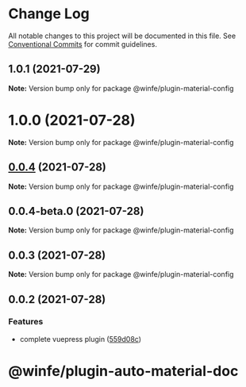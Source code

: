 # Change Log

All notable changes to this project will be documented in this file.
See [Conventional Commits](https://conventionalcommits.org) for commit guidelines.

## 1.0.1 (2021-07-29)

**Note:** Version bump only for package @winfe/plugin-material-config





# 1.0.0 (2021-07-28)

**Note:** Version bump only for package @winfe/plugin-material-config





## [0.0.4](https://github.com/cool-fe/winex-cli/compare/@winfe/plugin-material-config@0.0.4-beta.0...@winfe/plugin-material-config@0.0.4) (2021-07-28)

**Note:** Version bump only for package @winfe/plugin-material-config





## 0.0.4-beta.0 (2021-07-28)

**Note:** Version bump only for package @winfe/plugin-material-config





## 0.0.3 (2021-07-28)

**Note:** Version bump only for package @winfe/plugin-material-config





## 0.0.2 (2021-07-28)


### Features

* complete vuepress plugin ([559d08c](https://github.com/cool-fe/winex-cli/commit/559d08ce4acaf33fb45644489e649c046e511ec1))





# @winfe/plugin-auto-material-doc
